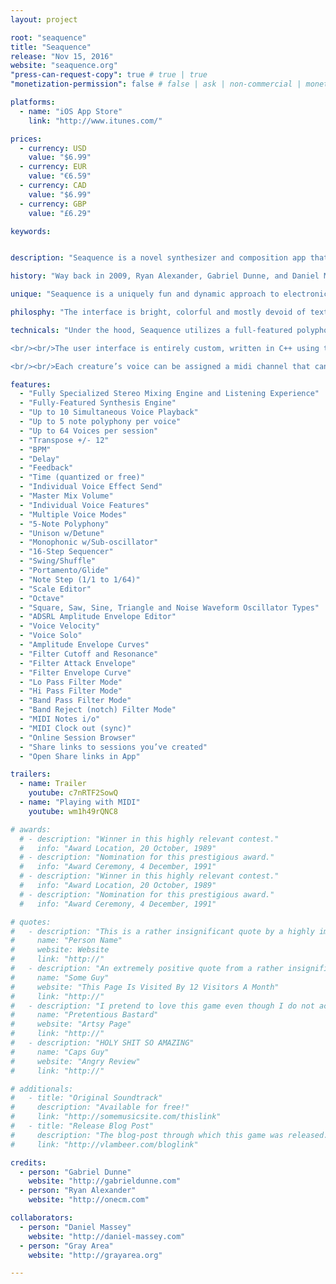 ```yaml
---
layout: project

root: "seaquence"
title: "Seaquence"
release: "Nov 15, 2016"
website: "seaquence.org"
"press-can-request-copy": true # true | true
"monetization-permission": false # false | ask | non-commercial | monetize

platforms:
  - name: "iOS App Store"
    link: "http://www.itunes.com/"

prices:
  - currency: USD
    value: "$6.99"
  - currency: EUR
    value: "€6.59"
  - currency: CAD
    value: "$6.99"
  - currency: GBP
    value: "£6.29"

keywords:


description: "Seaquence is a novel synthesizer and composition app that can create and explore dynamic musical soundscapes. Living compositions are created by combining groups of organic swimming creatures that each have their own voice. Intricate, layered soundscapes emerge as the voices of each creature combine into a dynamic, spatialized composition. As the player moves around, only the closest creatures can be heard, resulting in a sonic experience that evolves and changes as you listen. Musical creations made with Seaquence are a result of collaboration between the creator and the system."

history: "Way back in 2009, Ryan Alexander, Gabriel Dunne, and Daniel Massey participated in SF arts organization Gray Area’s first residency program. While in residence they created the original Seaquence web app. It evolved from ideas around social music, audio/visual connections and sensibilities, alternative musical composition methods, and musical experimentation. Since it went online users of the original version of Seaquence <http://seaquence.org> have made it a vibrant community, sharing well over 200,000 compositions."

unique: "Seaquence is a uniquely fun and dynamic approach to electronic music composition. Creators are encouraged to add and layer multiple voices, resulting in an exploratory sonic experience, rather than an A to B listening experience."

philosphy: "The interface is bright, colorful and mostly devoid of text, encouraging exploration and playful interaction between audio and visual. A custom physics engine was developed which allows the creatures swimming motions to feel organic and playful. Each creature has a unique swimming movement that is derived from the notes in their individual sequencer tempo and pattern, represented by pulsing nodes in their antennae, and their tail is a graphical representation of their waveform.<br/><br/>The musical composition design approach is one that encourages exploration and education. By tying visual interface components to their synthesis counterparts, a composer who is unfamiliar with synthesizer or musical concepts are encouraged to experiment and create sounds freely. Creatures appear to swim under a microscope, both representing an exploration of the unseen and unknown, and a discovery of new sounds and tones. The online Session Browser encourages users to browse what other people have made, and share their own creations. If a user starts a composition from an existing session, the family tree is maintained so you can always trace back up the tree to the parent session."

technicals: "Under the hood, Seaquence utilizes a full-featured polyphonic synthesis engine, built entirely with Pure Data and integrated into the app using libpd. Each voice features a step-sequencer grid with 5-note polyphony, waveform type, amplitude envelope, filter and filter attack envelope, and more. The mixing engine can support up to 10 simultaneous voices, allocated dynamically based on their position relative to the listening “center” as the user pans around the app. There are master composition controls for tempo, base note, and a delay effect.

<br/><br/>The user interface is entirely custom, written in C++ using the Cinder framework.

<br/><br/>Each creature’s voice can be assigned a midi channel that can be used to trigger other apps, external synths and other midi enabled gear, further expanding creative sonic possibilities."

features:
  - "Fully Specialized Stereo Mixing Engine and Listening Experience"
  - "Fully-Featured Synthesis Engine"
  - "Up to 10 Simultaneous Voice Playback"
  - "Up to 5 note polyphony per voice"
  - "Up to 64 Voices per session"
  - "Transpose +/- 12"
  - "BPM"
  - "Delay"
  - "Feedback"
  - "Time (quantized or free)"
  - "Individual Voice Effect Send"
  - "Master Mix Volume"
  - "Individual Voice Features"
  - "Multiple Voice Modes"
  - "5-Note Polyphony"
  - "Unison w/Detune"
  - "Monophonic w/Sub-oscillator"
  - "16-Step Sequencer"
  - "Swing/Shuffle"
  - "Portamento/Glide"
  - "Note Step (1/1 to 1/64)"
  - "Scale Editor"
  - "Octave"
  - "Square, Saw, Sine, Triangle and Noise Waveform Oscillator Types"
  - "ADSRL Amplitude Envelope Editor"
  - "Voice Velocity"
  - "Voice Solo"
  - "Amplitude Envelope Curves"
  - "Filter Cutoff and Resonance"
  - "Filter Attack Envelope"
  - "Filter Envelope Curve"
  - "Lo Pass Filter Mode"
  - "Hi Pass Filter Mode"
  - "Band Pass Filter Mode"
  - "Band Reject (notch) Filter Mode"
  - "MIDI Notes i/o"
  - "MIDI Clock out (sync)"
  - "Online Session Browser"
  - "Share links to sessions you’ve created"
  - "Open Share links in App"

trailers:
  - name: Trailer
    youtube: c7nRTF2SowQ
  - name: "Playing with MIDI"
    youtube: wm1h49rQNC8

# awards:
  # - description: "Winner in this highly relevant contest."
  #   info: "Award Location, 20 October, 1989"
  # - description: "Nomination for this prestigious award."
  #   info: "Award Ceremony, 4 December, 1991"
  # - description: "Winner in this highly relevant contest."
  #   info: "Award Location, 20 October, 1989"
  # - description: "Nomination for this prestigious award."
  #   info: "Award Ceremony, 4 December, 1991"

# quotes:
#   - description: "This is a rather insignificant quote by a highly important person."
#     name: "Person Name"
#     website: Website
#     link: "http://"
#   - description: "An extremely positive quote from a rather insignificant person. Also great."
#     name: "Some Guy"
#     website: "This Page Is Visited By 12 Visitors A Month"
#     link: "http://"
#   - description: "I pretend to love this game even though I do not actually understand it."
#     name: "Pretentious Bastard"
#     website: "Artsy Page"
#     link: "http://"
#   - description: "HOLY SHIT SO AMAZING"
#     name: "Caps Guy"
#     website: "Angry Review"
#     link: "http://"

# additionals:
#   - title: "Original Soundtrack"
#     description: "Available for free!"
#     link: "http://somemusicsite.com/thislink"
#   - title: "Release Blog Post"
#     description: "The blog-post through which this game was released."
#     link: "http://vlambeer.com/bloglink"

credits:
  - person: "Gabriel Dunne"
    website: "http://gabrieldunne.com"
  - person: "Ryan Alexander"
    website: "http://onecm.com"

collaborators:
  - person: "Daniel Massey"
    website: "http://daniel-massey.com"
  - person: "Gray Area"
    website: "http://grayarea.org"

---
```


